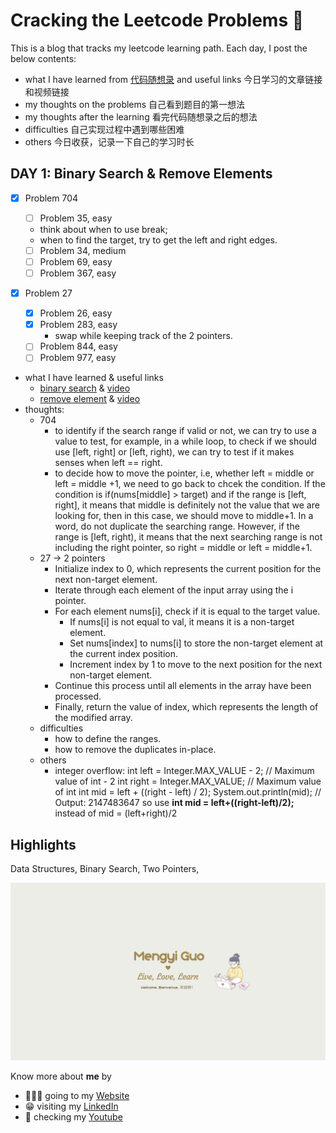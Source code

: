# Cracking the Leetcode Problems 🥳

This is a blog that tracks my leetcode learning path. Each day, I post the below contents:

- what I have learned from [代码随想录](https://programmercarl.com/%E6%95%B0%E7%BB%84%E7%90%86%E8%AE%BA%E5%9F%BA%E7%A1%80.html) and useful links 今日学习的文章链接和视频链接
- my thoughts on the problems 自己看到题目的第一想法
- my thoughts after the learning 看完代码随想录之后的想法
- difficulties 自己实现过程中遇到哪些困难
- others 今日收获，记录一下自己的学习时长

## DAY 1: Binary Search & Remove Elements

- [x] Problem 704
  - [ ] Problem 35, easy
  - think about when to use break;
  - when to find the target, try to get the left and right edges.
  - [ ] Problem 34, medium
  - [ ] Problem 69, easy
  - [ ] Problem 367, easy
- [x] Problem 27

  - [x] Problem 26, easy
  - [x] Problem 283, easy
    - swap while keeping track of the 2 pointers.
  - [ ] Problem 844, easy
  - [ ] Problem 977, easy

- what I have learned & useful links
  - [binary search](https://programmercarl.com/0704.%E4%BA%8C%E5%88%86%E6%9F%A5%E6%89%BE.html) & [video](https://www.bilibili.com/video/BV1fA4y1o715/)
  - [remove element](https://programmercarl.com/0027.%E7%A7%BB%E9%99%A4%E5%85%83%E7%B4%A0.html) & [video](https://www.bilibili.com/video/BV12A4y1Z7LP/?spm_id_from=333.788&vd_source=d216e0483cb2bc8d1140b35f1674e41d)
- thoughts:
  - 704
    - to identify if the search range if valid or not, we can try to use a value to test, for example, in a while loop, to check if we should use [left, right] or [left, right), we can try to test if it makes senses when left == right.
    - to decide how to move the pointer, i.e, whether left = middle or left = middle +1, we need to go back to chcek the condition. If the condition is if(nums[middle] > target) and if the range is [left, right], it means that middle is definitely not the value that we are looking for, then in this case, we should move to middle+1. In a word, do not duplicate the searching range. However, if the range is [left, right), it means that the next searching range is not including the right pointer, so right = middle or left = middle+1.
  - 27 -> 2 pointers
    - Initialize index to 0, which represents the current position for the next non-target element.
    - Iterate through each element of the input array using the i pointer.
    - For each element nums[i], check if it is equal to the target value.
      - If nums[i] is not equal to val, it means it is a non-target element.
      - Set nums[index] to nums[i] to store the non-target element at the current index position.
      - Increment index by 1 to move to the next position for the next non-target element.
    - Continue this process until all elements in the array have been processed.
    - Finally, return the value of index, which represents the length of the modified array.
  - difficulties
    - how to define the ranges.
    - how to remove the duplicates in-place.
  - others
    - integer overflow:
      int left = Integer.MAX_VALUE - 2; // Maximum value of int - 2
      int right = Integer.MAX_VALUE; // Maximum value of int
      int mid = left + ((right - left) / 2);
      System.out.println(mid); // Output: 2147483647
      so use **int mid = left+((right-left)/2);** instead of mid = (left+right)/2

## Highlights

Data Structures, Binary Search, Two Pointers,

![Mengyi Cartoon Pic](/Live,%20Love,%20Learn.png)

Know more about **me** by

- 🙋🏻‍♀️ going to my [Website](https://mengyig.github.io/#)
- 😁 visiting my [LinkedIn](https://www.linkedin.com/in/mengyi-guo/)
- 🎥 checking my [Youtube](https://www.youtube.com/channel/UCu7Q8pfeEvjgTxVyj7YVxHw)
